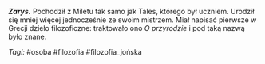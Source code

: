 ___Zarys.___ Pochodził z Miletu tak samo jak Tales, którego był uczniem. Urodził się mniej więcej jednocześnie ze swoim mistrzem. Miał napisać pierwsze w Grecji dzieło filozoficzne: traktowało ono _O przyrodzie_ i pod taką nazwą było znane.

_Tagi:_ #osoba #filozofia #filozofia_jońska